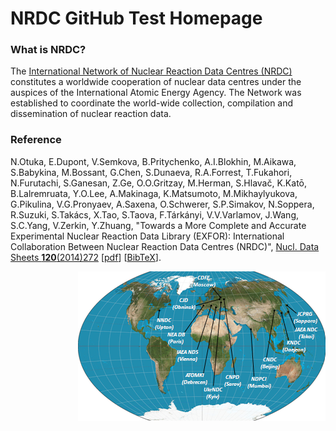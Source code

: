 <h1>
NRDC GitHub Test Homepage
</h1>

<h3>What is NRDC?</h3>
<p>
The <a href="https://nds.iaea.org/nrdc/">International Network of Nuclear Reaction Data Centres (NRDC)</a> constitutes a worldwide cooperation of nuclear data centres under the auspices of the International Atomic Energy Agency. The Network was established to coordinate the world-wide collection, compilation and dissemination of nuclear reaction data.
</p>

<h3>
Reference
</h3>
<p>
N.Otuka, E.Dupont, V.Semkova, B.Pritychenko, A.I.Blokhin, M.Aikawa, S.Babykina, M.Bossant, G.Chen, S.Dunaeva, R.A.Forrest, T.Fukahori, N.Furutachi, S.Ganesan, Z.Ge, O.O.Gritzay, M.Herman, S.Hlava&#269;, K.Kat&#333;, B.Lalremruata, Y.O.Lee, A.Makinaga, K.Matsumoto, M.Mikhaylyukova, G.Pikulina, V.G.Pronyaev, A.Saxena, O.Schwerer, S.P.Simakov, N.Soppera, R.Suzuki, S.Tak&#225;cs, X.Tao, S.Taova, F.T&#225;rk&#225;nyi, V.V.Varlamov, J.Wang, S.C.Yang, V.Zerkin, Y.Zhuang,
"Towards a More Complete and Accurate Experimental Nuclear Reaction Data Library (EXFOR): International Collaboration Between Nuclear Reaction
 Data Centres (NRDC)",
 <a href="http://dx.doi.org/10.1016/j.nds.2014.07.065" target="_new">Nucl. Data Sheets <b>120</b>(2014)272</a>
[<a href="https://arxiv.org/pdf/2002.07114.pdf" target="_new">pdf</a>]
[<a href="https://nds.iaea.org/nrdc/about/citation-exfor.txt" target="_new">BibTeX</a>].
</p>
<img src="./images/nrdc_small.png" class="imgL1" usemap="#nrdc_map" alt="nrdc map" align="right"/> 
